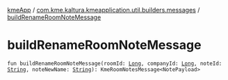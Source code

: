 [kmeApp](../index.md) / [com.kme.kaltura.kmeapplication.util.builders.messages](index.md) / [buildRenameRoomNoteMessage](./build-rename-room-note-message.md)

# buildRenameRoomNoteMessage

`fun buildRenameRoomNoteMessage(roomId: `[`Long`](https://kotlinlang.org/api/latest/jvm/stdlib/kotlin/-long/index.html)`, companyId: `[`Long`](https://kotlinlang.org/api/latest/jvm/stdlib/kotlin/-long/index.html)`, noteId: `[`String`](https://kotlinlang.org/api/latest/jvm/stdlib/kotlin/-string/index.html)`, noteNewName: `[`String`](https://kotlinlang.org/api/latest/jvm/stdlib/kotlin/-string/index.html)`): KmeRoomNotesMessage<NotePayload>`